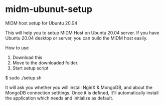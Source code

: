 # midm-ubunut-setup
MiDM host setup for Ubuntu 20.04

This will help you to setup MiDM Host on Ubuntu 20.04 server.
If you have Ubuntu 20.04 desktop or server, you can build the MiDM host easily.

How to use
1. Download this
2. Move to the downloaded folder.
3. Start setup script

$ sudo ./setup.sh

It will ask you whether you will install NginX & MongoDB, and about the MongoDB connection setttings.
Once it is defined, it'll automatically install the application which needs and initialize as default.
